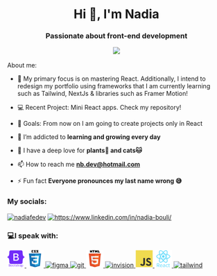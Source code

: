 <h1 align="center">Hi 👋, I'm Nadia</h1>
<h3 align="center">Passionate about front-end development</h3>

<div align="center">
  <img height="400" src="https://i.imgur.com/3eUgyKK.gif"  />
</div>

About me: 

- :telescope: My primary focus is on mastering React. Additionally, I intend to redesign my portfolio using frameworks that I am currently learning such as Tailwind, NextJs & libraries such as Framer Motion! <br />

- :computer: Recent Project: Mini React apps. Check my repository!
- :dizzy: Goals: From now on I am going to create projects only in React

- :seedling: I’m addicted to **learning and growing every day**

- :white_heart: I have a deep love for **plants:bouquet: and cats:cat:**

- :mailbox: How to reach me **nb.dev@hotmail.com**

- :zap: Fun fact **Everyone pronounces my last name wrong :sweat_smile:**


<h3 align="left">My socials:</h3>
<p align="left">
<a href="https://dev.to/nadiafedev" target="blank"><img align="center" src="https://raw.githubusercontent.com/rahuldkjain/github-profile-readme-generator/master/src/images/icons/Social/devto.svg" alt="nadiafedev" height="30" width="40" /></a>
<a href="https://linkedin.com/in/https://www.linkedin.com/in/nadia-bouli/" target="blank"><img align="center" src="https://raw.githubusercontent.com/rahuldkjain/github-profile-readme-generator/master/src/images/icons/Social/linked-in-alt.svg" alt="https://www.linkedin.com/in/nadia-bouli/" height="30" width="40" /></a>
</p>

<h3 align="left">💻I speak with:</h3>
<p align="left"> <a href="https://getbootstrap.com" target="_blank" rel="noreferrer"> <img src="https://raw.githubusercontent.com/devicons/devicon/master/icons/bootstrap/bootstrap-plain-wordmark.svg" alt="bootstrap" width="40" height="40"/> </a> <a href="https://www.w3schools.com/css/" target="_blank" rel="noreferrer"> <img src="https://raw.githubusercontent.com/devicons/devicon/master/icons/css3/css3-original-wordmark.svg" alt="css3" width="40" height="40"/> </a> <a href="https://www.figma.com/" target="_blank" rel="noreferrer"> <img src="https://www.vectorlogo.zone/logos/figma/figma-icon.svg" alt="figma" width="40" height="40"/> </a> <a href="https://git-scm.com/" target="_blank" rel="noreferrer"> <img src="https://www.vectorlogo.zone/logos/git-scm/git-scm-icon.svg" alt="git" width="40" height="40"/> </a> <a href="https://www.w3.org/html/" target="_blank" rel="noreferrer"> <img src="https://raw.githubusercontent.com/devicons/devicon/master/icons/html5/html5-original-wordmark.svg" alt="html5" width="40" height="40"/> </a> <a href="https://www.invisionapp.com/" target="_blank" rel="noreferrer"> <img src="https://www.vectorlogo.zone/logos/invisionapp/invisionapp-icon.svg" alt="invision" width="40" height="40"/> </a> <a href="https://developer.mozilla.org/en-US/docs/Web/JavaScript" target="_blank" rel="noreferrer"> <img src="https://raw.githubusercontent.com/devicons/devicon/master/icons/javascript/javascript-original.svg" alt="javascript" width="40" height="40"/> </a> <a href="https://reactjs.org/" target="_blank" rel="noreferrer"> <img src="https://raw.githubusercontent.com/devicons/devicon/master/icons/react/react-original-wordmark.svg" alt="react" width="40" height="40"/> </a> <a href="https://tailwindcss.com/" target="_blank" rel="noreferrer"> <img src="https://www.vectorlogo.zone/logos/tailwindcss/tailwindcss-icon.svg" alt="tailwind" width="40" height="40"/> </a> </p>




